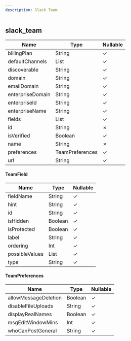 ```yaml
---
description: Slack Team
---
```

slack_team
----------

| **Name**         | **Type**        | **Nullable** |
| ---------------- | --------------- | ------------ |
| billingPlan      | String          | &check;      |
| defaultChannels  | List<String>    | &check;      |
| discoverable     | String          | &check;      |
| domain           | String          | &check;      |
| emailDomain      | String          | &check;      |
| enterpriseDomain | String          | &check;      |
| enterpriseId     | String          | &check;      |
| enterpriseName   | String          | &check;      |
| fields           | List<TeamField> | &check;      |
| id               | String          | &cross;      |
| isVerified       | Boolean         | &check;      |
| name             | String          | &cross;      |
| preferences      | TeamPreferences | &check;      |
| url              | String          | &check;      |

#### TeamField
| **Name**       | **Type**     | **Nullable** |
| -------------- | ------------ | ------------ |
| fieldName      | String       | &check;      |
| hint           | String       | &check;      |
| id             | String       | &check;      |
| isHidden       | Boolean      | &check;      |
| isProtected    | Boolean      | &check;      |
| label          | String       | &check;      |
| ordering       | Int          | &check;      |
| possibleValues | List<String> | &check;      |
| type           | String       | &check;      |

#### TeamPreferences
| **Name**             | **Type** | **Nullable** |
| -------------------- | -------- | ------------ |
| allowMessageDeletion | Boolean  | &check;      |
| disableFileUploads   | String   | &check;      |
| displayRealNames     | Boolean  | &check;      |
| msgEditWindowMins    | Int      | &check;      |
| whoCanPostGeneral    | String   | &check;      |
